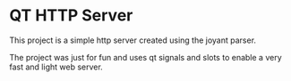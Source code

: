 # QT HTTP Server
This project is a simple http server created using the joyant parser.

The project was just for fun and uses qt signals and slots to enable 
a very fast and light web server. 
